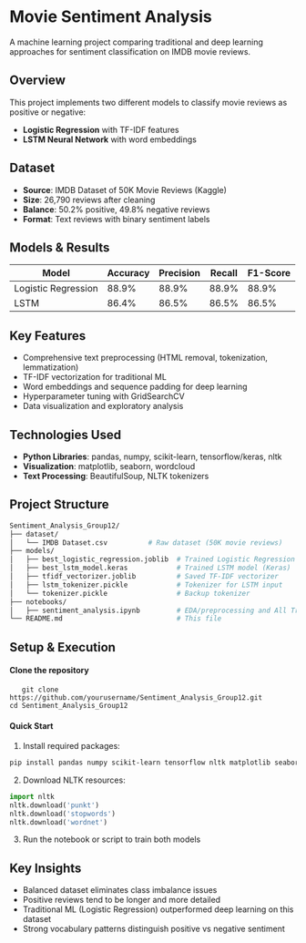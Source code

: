 # Movie Sentiment Analysis

A machine learning project comparing traditional and deep learning approaches for sentiment classification on IMDB movie reviews.

## Overview

This project implements two different models to classify movie reviews as positive or negative:
- **Logistic Regression** with TF-IDF features
- **LSTM Neural Network** with word embeddings

## Dataset

- **Source**: IMDB Dataset of 50K Movie Reviews (Kaggle)
- **Size**: 26,790 reviews after cleaning
- **Balance**: 50.2% positive, 49.8% negative reviews
- **Format**: Text reviews with binary sentiment labels

## Models & Results

| Model | Accuracy | Precision | Recall | F1-Score |
|-------|----------|-----------|---------|----------|
| Logistic Regression | 88.9% | 88.9% | 88.9% | 88.9% |
| LSTM | 86.4% | 86.5% | 86.5% | 86.5% |

## Key Features

- Comprehensive text preprocessing (HTML removal, tokenization, lemmatization)
- TF-IDF vectorization for traditional ML
- Word embeddings and sequence padding for deep learning
- Hyperparameter tuning with GridSearchCV
- Data visualization and exploratory analysis

## Technologies Used

- **Python Libraries**: pandas, numpy, scikit-learn, tensorflow/keras, nltk
- **Visualization**: matplotlib, seaborn, wordcloud
- **Text Processing**: BeautifulSoup, NLTK tokenizers

## Project Structure  
```bash
Sentiment_Analysis_Group12/
├── dataset/
│   └── IMDB Dataset.csv          # Raw dataset (50K movie reviews)
├── models/
│   ├── best_logistic_regression.joblib  # Trained Logistic Regression model
│   ├── best_lstm_model.keras            # Trained LSTM model (Keras)
│   ├── tfidf_vectorizer.joblib          # Saved TF-IDF vectorizer
│   ├── lstm_tokenizer.pickle            # Tokenizer for LSTM input
│   └── tokenizer.pickle                 # Backup tokenizer
├── notebooks/
│   ├── sentiment_analysis.ipynb         # EDA/preprocessing and All Trainings
└── README.md                            # This file
```
## Setup & Execution
#### **Clone the repository**
```
   git clone https://github.com/yourusername/Sentiment_Analysis_Group12.git
cd Sentiment_Analysis_Group12
```
#### **Quick Start**

1. Install required packages:
```bash
pip install pandas numpy scikit-learn tensorflow nltk matplotlib seaborn wordcloud beautifulsoup4
```

2. Download NLTK resources:
```python
import nltk
nltk.download('punkt')
nltk.download('stopwords')
nltk.download('wordnet')
```
3. Run the notebook or script to train both models

## Key Insights

- Balanced dataset eliminates class imbalance issues
- Positive reviews tend to be longer and more detailed
- Traditional ML (Logistic Regression) outperformed deep learning on this dataset
- Strong vocabulary patterns distinguish positive vs negative sentiment
